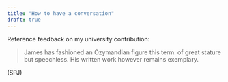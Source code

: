 ```yaml
---
title: "How to have a conversation"
draft: true
---
```


Reference feedback on my university contribution:

> James has fashioned an Ozymandian figure this term:
> of great stature but speechless.
> His written work however remains exemplary.

(SPJ)